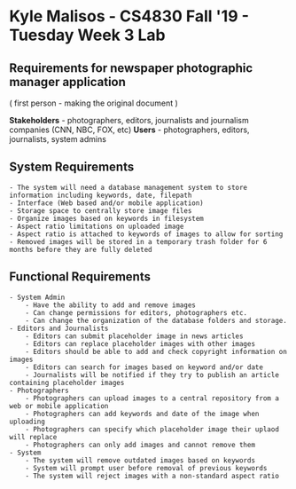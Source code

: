 # Kyle Malisos - CS4830 Fall '19 - Tuesday Week 3 Lab

## Requirements for newspaper photographic manager application
( first person - making the original document )

**Stakeholders** - photographers, editors, journalists and journalism companies (CNN, NBC, FOX, etc)
**Users** - photographers, editors, journalists, system admins

## System Requirements

	- The system will need a database management system to store information including keywords, date, filepath
	- Interface (Web based and/or mobile application)
	- Storage space to centrally store image files
	- Organize images based on keywords in filesystem
	- Aspect ratio limitations on uploaded image
    - Aspect ratio is attached to keywords of images to allow for sorting
    - Removed images will be stored in a temporary trash folder for 6 months before they are fully deleted



## Functional Requirements
    - System Admin
        - Have the ability to add and remove images
        - Can change permissions for editors, photographers etc.
        - Can change the organization of the database folders and storage.
	- Editors and Journalists
		- Editors can submit placeholder image in news articles
		- Editors can replace placeholder images with other images
		- Editors should be able to add and check copyright information on images
		- Editors can search for images based on keyword and/or date
		- Journalists will be notified if they try to publish an article containing placeholder images
	- Photographers
		- Photographers can upload images to a central repository from a web or mobile application
		- Photographers can add keywords and date of the image when uploading
		- Photographers can specify which placeholder image their uplaod will replace
        - Photographers can only add images and cannot remove them
	- System
		- The system will remove outdated images based on keywords
        - System will prompt user before removal of previous keywords
		- The system will reject images with a non-standard aspect ratio
		